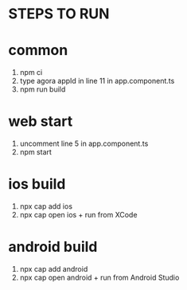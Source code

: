 # STEPS TO RUN

# common
1. npm ci  
2. type agora appId in line 11 in app.component.ts  
3. npm run build  

# web start
1. uncomment line 5 in app.component.ts  
2. npm start  

# ios build
1. npx cap add ios  
2. npx cap open ios + run from XCode  

# android build
1. npx cap add android  
2. npx cap open android + run from Android Studio  
